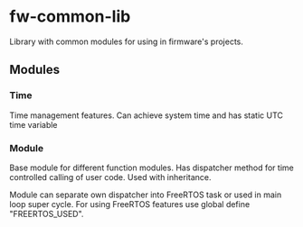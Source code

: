 # fw-common-lib
Library with common modules for using in firmware's projects.

## Modules

### Time

Time management features. Can achieve system time and has static UTC time variable

### Module

Base module for different function modules. Has dispatcher method for time controlled calling of user code. Used with inheritance.

Module can separate own dispatcher into FreeRTOS task or used in main loop super cycle. For using FreeRTOS features use global define "FREERTOS_USED".

